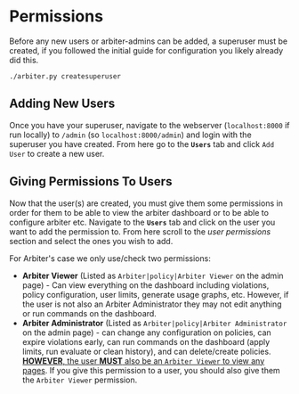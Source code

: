# Permissions 

Before any new users or arbiter-admins can be added, a superuser must be created, if you followed the initial guide for configuration you likely already did this.

```shell
./arbiter.py createsuperuser
```

## Adding New Users 

Once you have your superuser, navigate to the webserver (`localhost:8000` if run locally) to `/admin` (so `localhost:8000/admin`) and login with the superuser you have created. From here go to the **`Users`** tab and click `Add User` to create a new user.


## Giving Permissions To Users

Now that the user(s) are created, you must give them some permissions in order for them to be able to view the arbiter dashboard or to be able to configure arbiter etc. Navigate to the **`Users`** tab and click on the user you want to add the permission to. From here scroll to the *user permissions* section and select the ones you wish to add.

For Arbiter's case we only use/check two permissions:
- **Arbiter Viewer** (Listed as `Arbiter|policy|Arbiter Viewer` on the admin page) - Can view everything on the dashboard including violations, policy configuration, user limits, generate usage graphs, etc. However, if the user is not also an Arbiter Administrator they may not edit anything or run commands on the dashboard. 
- **Arbiter Administrator** (Listed as `Arbiter|policy|Arbiter Administrator` on the admin page) - can change any configuration on policies, can expire violations early, can run commands on the dashboard (apply limits, run evaluate or clean history), and can delete/create policies. <u>**HOWEVER**, the user **MUST** also be an `Arbiter Viewer` to view any pages</u>. If you give this permission to a user, you should also give them the `Arbiter Viewer` permission.


